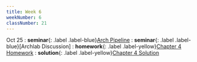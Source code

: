 ```yaml
---
title: Week 6
weekNumber: 6
classNumber: 21
---
```


Oct 25
: **seminar**{: .label .label-blue}[Arch Pipeline](/ics-23-fall/assets/class21/slides/pipeline.pdf)
  : **seminar**{: .label .label-blue}[Archlab Discussion]
: **homework**{: .label .label-yellow}[Chapter 4 Homework](/ics-23-fall/assets/class21/slides/第四章补充题目.pdf)
  : **solution**{: .label .label-yellow}[Chapter 4 Solution](/ics-23-fall/assets/class21/slides/第四章补充题答案.pdf)
